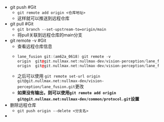 - git push #Git
	- `git remote add origin <仓库地址>`
	- 这样就可以推送到远程仓库
- git pull #Git
	- `git branch --set-upstream-to=origin/main`
	- 将pull关联到远程仓库的main分支
- git remote -v #Git
	- 查看远程仓库信息
	- ```cpp
	  lane_fusion git:(am62a_0618) git remote -v                
	  origin  git@git.nullmax.net:nullmax-dev/vision-perception/lane_fusion.git (fetch)
	  origin  git@git.nullmax.net:nullmax-dev/vision-perception/lane_fusion.git (push)
	  ```
	- 之后可以使用 `git remote set-url origin git@git.nullmax.net:nullmax-dev/vision-perception/lane_fusion.git`更改
	- **如果没有输出，则可以使用`git remote add origin git@git.nullmax.net:nullmax-dev/common/protocol.git`设置**
- 删除远程仓库
	- `git push origin --delete <分支名>`
-